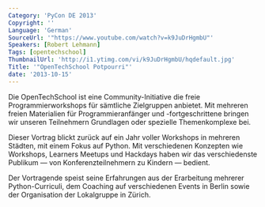 ```yaml
---
Category: 'PyCon DE 2013'
Copyright: ''
Language: 'German'
SourceUrl: '"https://www.youtube.com/watch?v=k9JuDrHgmbU"'
Speakers: [Robert Lehmann]
Tags: [opentechschool]
ThumbnailUrl: 'http://i1.ytimg.com/vi/k9JuDrHgmbU/hqdefault.jpg'
Title: '"OpenTechSchool Potpourri"'
date: '2013-10-15'
---
```

Die OpenTechSchool ist eine Community-Initiative die freie Programmierworkshops für sämtliche Zielgruppen anbietet.  Mit mehreren freien Materialien für Programmieranfänger und -fortgeschrittene bringen wir unseren Teilnehmern Grundlagen oder spezielle Themenkomplexe bei.

Dieser Vortrag blickt zurück auf ein Jahr voller Workshops in mehreren Städten, mit einem Fokus auf Python.  Mit verschiedenen Konzepten wie Workshops, Learners Meetups und Hackdays haben wir das verschiedenste Publikum — von Konferenzteilnehmern zu Kindern — bedient.

Der Vortragende speist seine Erfahrungen aus der Erarbeitung mehrerer Python-Curriculi, dem Coaching auf verschiedenen Events in Berlin sowie der Organisation der Lokalgruppe in Zürich.